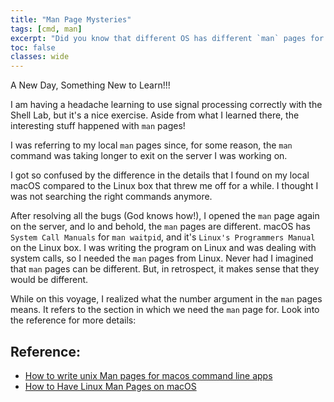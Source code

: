 ```yaml
---
title: "Man Page Mysteries"
tags: [cmd, man]
excerpt: "Did you know that different OS has different `man` pages for system calls?"
toc: false
classes: wide
---
```



A New Day, Something New to Learn!!!

I am having a headache learning to use signal processing correctly with the Shell Lab, but it's a nice exercise.
Aside from what I learned there, the interesting stuff happened with `man` pages!

I was referring to my local `man` pages since, for some reason, the `man` command was taking longer to exit on the server I was working on.

I got so confused by the difference in the details that I found on my local macOS compared to the Linux box that threw me off for a while. I thought I was not searching the right commands anymore.

After resolving all the bugs (God knows how!), I opened the `man` page again on the server, and lo and behold, the `man` pages are different.
macOS has `System Call Manuals` for `man waitpid`, and it's `Linux's Programmers Manual` on the Linux box. I was writing the program on Linux and was dealing with system calls, so I needed the
`man` pages from Linux. Never had I imagined that `man` pages can be different. But, in retrospect, it makes sense that they would be different.

While on this voyage, I realized what the number argument in the `man` pages means. It refers to the section in which we need the `man` page for.
Look into the reference for more details:

## Reference:
* [How to write unix Man pages for macos command line apps](https://blog.smittytone.net/2022/05/26/how-to-write-unix-man-pages-for-macos-command-line-apps/)
* [How to Have Linux Man Pages on macOS](https://apple.stackexchange.com/questions/427412/install-linux-manpages-on-macos)
